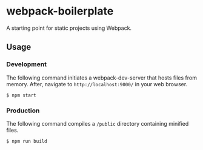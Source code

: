 # webpack-boilerplate

A starting point for static projects using Webpack.

## Usage

### Development

The following command initiates a webpack-dev-server that hosts files from memory.  After, navigate to `http://localhost:9000/` in your web browser.

```
$ npm start
```

### Production

The following command compiles a `/public` directory containing minified files.

```
$ npm run build
```